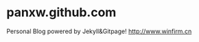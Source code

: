 panxw.github.com
================

Personal Blog powered by Jekyll&amp;Gitpage! http://www.winfirm.cn
